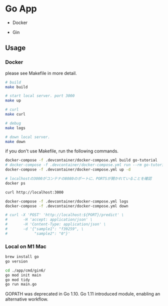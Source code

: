 # Go App

* Docker

* Gin

## Usage
### Docker
please see Makefile in more detail. 
```bash
# build
make build

# start local server. port 3000
make up

# curl
make curl

# debug
make logs

# down local server.
make down
```

if you don't use Makefile, run the following commands. 
```bash
docker-compose -f .devcontainer/docker-compose.yml build go-tutorial
# docker-compose -f .devcontainer/docker-compose.yml run --rm go-tutorial /bin/sh
docker-compose -f .devcontainer/docker-compose.yml up -d

# localhostの3000がコンテナの8080のポートに、PORTSが開かれていることを確認
docker ps

curl http://localhost:3000

docker-compose -f .devcontainer/docker-compose.yml logs
docker-compose -f .devcontainer/docker-compose.yml down

# curl -X 'POST' 'http://localhost:${PORT}/predict' \
# 	    -H 'accept: application/json' \
# 	    -H 'Content-Type: application/json' \
# 	    -d '{"sample1": "f39259", \
# 	         "sample2": "0"}'
```

### Local on M1 Mac
```bash
brew install go
go version

cd ./app/cmd/gin6/
go mod init main
go mod tidy
go run main.go
```

GOPATH was deprecated in Go 1.10. Go 1.11 introduced module, enabling an alternative workflow.
